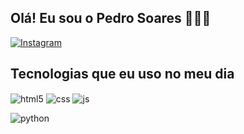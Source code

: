 ## Olá! Eu sou o Pedro Soares 👨🏻‍💻
[![Instagram](https://img.shields.io/badge/Instagram-E4405F?style=for-the-badge&logo=instagram&logoColor=white)](https://instagram.com/pedrosoarescode)


## Tecnologias que eu uso no meu dia

<div style="display: inline_block">
  <img align="center" alt="html5" src="https://img.shields.io/badge/HTML5-E34F26?style=for-the-badge&logo=html5&logoColor=white" />
  <img align="center" alt="css" src="https://img.shields.io/badge/CSS3-1572B6?style=for-the-badge&logo=css3&logoColor=white" />
  <img align="center" alt="js" src="https://img.shields.io/badge/JavaScript-F7DF1E?style=for-the-badge&logo=javascript&logoColor=black" />

  <img aling= "center" alt= "python"
src="https://img.shields.io/badge/Python-3776AB?style=for-the-badge&logo=python&logoColor=white" />